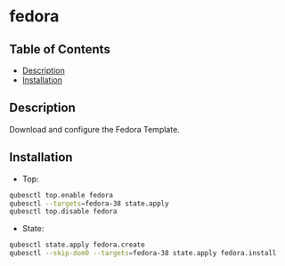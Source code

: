 # fedora

## Table of Contents

* [Description](#description)
* [Installation](#installation)

## Description

Download and configure the Fedora Template.

## Installation

- Top:
```sh
qubesctl top.enable fedora
qubesctl --targets=fedora-38 state.apply
qubesctl top.disable fedora
```
- State:
```sh
qubesctl state.apply fedora.create
qubesctl --skip-dom0 --targets=fedora-38 state.apply fedora.install
```
